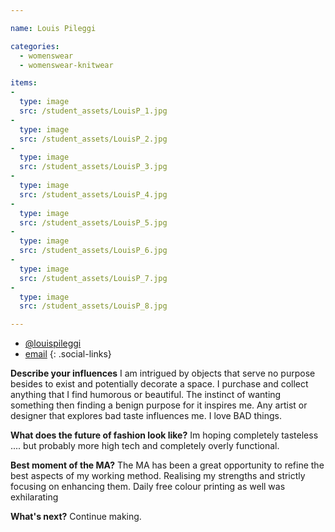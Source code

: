 ```yaml
---

name: Louis Pileggi

categories:
  - womenswear
  - womenswear-knitwear

items:
-
  type: image
  src: /student_assets/LouisP_1.jpg
-
  type: image
  src: /student_assets/LouisP_2.jpg
-
  type: image
  src: /student_assets/LouisP_3.jpg
-
  type: image
  src: /student_assets/LouisP_4.jpg
-
  type: image
  src: /student_assets/LouisP_5.jpg
-
  type: image
  src: /student_assets/LouisP_6.jpg
-
  type: image
  src: /student_assets/LouisP_7.jpg
-
  type: image
  src: /student_assets/LouisP_8.jpg

---
```


* [@louispileggi](https://www.instagram.com/louispileggi/)
* [email](mailto:louis.pileggi@network.rca.ac.uk)
{: .social-links}

**Describe your influences**
I am intrigued by objects that serve no purpose besides to exist and potentially decorate a space. I purchase and collect anything that I find humorous or beautiful. The instinct of wanting something then finding a benign purpose for it inspires me. Any artist or designer that explores bad taste influences me. I love BAD things.

**What does the future of fashion look like?**
Im hoping completely tasteless .... but probably more high tech and completely overly functional.

**Best moment of the MA?**
The MA has been a great opportunity to refine the best aspects of my working method. Realising my strengths and strictly focusing on enhancing them. Daily free colour printing as well was exhilarating

**What's next?**
Continue making.
